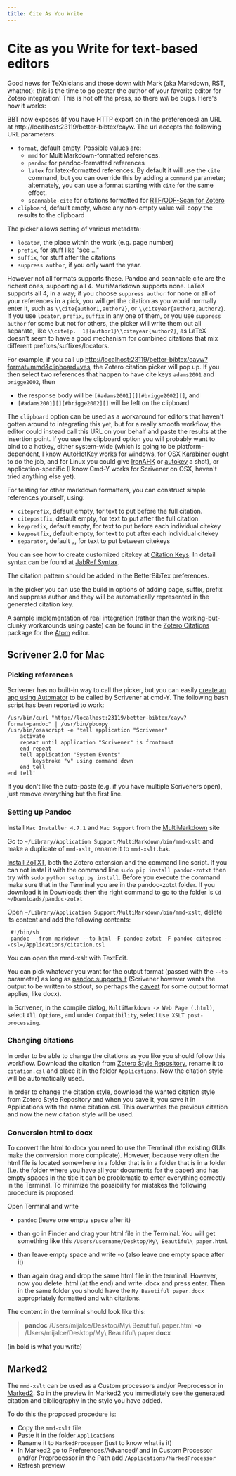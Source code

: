 ```yaml
---
title: Cite As You Write
---
```

# Cite as you Write for text-based editors

Good news for TeXnicians and those down with Mark (aka Markdown, RST, whatnot): this is the time to go pester the author
of your favorite editor for Zotero integration! This is hot off the press, so there *will* be bugs. Here's how it works:

BBT now exposes (if you have HTTP export on in the preferences) an URL at http://localhost:23119/better-bibtex/cayw. The url accepts
the following URL parameters:

* `format`, default empty. Possible values are:
  * `mmd` for MultiMarkdown-formatted references.
  * `pandoc` for pandoc-formatted references
  * `latex` for latex-formatted references. By default it will use the `cite` command, but you can override this by
    adding a `command` parameter; alternately, you can use a format starting with `cite` for the same effect.
  * `scannable-cite` for citations formatted for [RTF/ODF-Scan for Zotero](http://zotero-odf-scan.github.io/zotero-odf-scan/)
* `clipboard`, default empty, where any non-empty value will copy the results to the clipboard

The picker allows setting of various metadata:

* `locator`, the place within the work (e.g. page number)
* `prefix`, for stuff like "see ..."
* `suffix`, for stuff after the citations
* `suppress author`, if you only want the year.

However not all formats supports these. Pandoc and scannable cite are the richest ones, supporting all 4. MultiMarkdown supports
none. LaTeX supports all 4, in a way; if you choose `suppress author` for none or all of your references in a pick, you
will get the citation as you would normally enter it, such as `\\cite{author1,author2}`, or
`\\citeyear{author1,author2}`. If you use `locator`, `prefix`, `suffix` in any one of them, or you use `suppress author`
for some but not for others, the picker will write them out all separate, like `\\cite[p.  1]{author1}\\citeyear{author2}`, 
as LaTeX doesn't seem to have a good mechanism for combined citations that mix different prefixes/suffixes/locators.

For example, if you call up [http://localhost:23119/better-bibtex/cayw?format=mmd&clipboard=yes](http://localhost:23119/better-bibtex/cayw?format=mmd&clipboard=yes), the Zotero citation picker will pop up. If you then select two references that happen to have cite keys `adams2001` and `brigge2002`, then

* the response body will be `[#adams2001][][#brigge2002][]`, and
* `[#adams2001][][#brigge2002][]` will be left on the clipboard

The `clipboard` option can be used as a workaround for editors that haven't gotten around to integrating this yet, but
for a really smooth workflow, the editor could instead call this URL on your behalf and paste the results at the
insertion point. If you use the clipboard option you
will probably want to bind to a hotkey, either system-wide (which is going to be platform-dependent, I know
[AutoHotKey](http://www.autohotkey.com) works for windows, for OSX [Karabiner](https://pqrs.org/osx/karabiner/) ought to
do the job, and for Linux you could give [IronAHK](https://github.com/polyethene/IronAHK) or
[autokey](https://code.google.com/p/autokey/) a shot), or application-specific (I know Cmd-Y works for Scrivener on
OSX, haven't tried anything else yet).

For testing for other markdown formatters, you can construct simple references yourself, using:

* `citeprefix`, default empty, for text to put before the full citation.
* `citepostfix`, default empty, for text to put after the full citation.
* `keyprefix`, default empty, for text to put before each individual citekey
* `keypostfix`, default empty, for text to put after each individual citekey
* `separator`, default `,`, for text to put between citekeys

You can see how to create customized citekey at [Citation Keys](https://zotplus.github.io/better-bibtex/citation-keys.html). In detail syntax can be found at [JabRef Syntax](http://jabref.sourceforge.net/help/LabelPatterns.php).

The citation pattern should be added in the BetterBibTex preferences.

In the picker you can use the build in options of adding page, suffix, prefix and suppress author and they will be automatically represented in the generated citation key.

A sample implementation of real integration (rather than the working-but-clunky workarounds using paste) can be found in the [Zotero Citations](https://atom.io/packages/zotero-citations) package for the [Atom](http://atom.io) editor.

## Scrivener 2.0 for Mac

### Picking references

Scrivener has no built-in way to call the picker, but you can easily [create an app using Automator](http://stackoverflow.com/questions/281372/executing-shell-scripts-from-the-os-x-dock) to be called by Scrivener at cmd-Y. The following bash script has been reported to work:

    /usr/bin/curl "http://localhost:23119/better-bibtex/cayw?format=pandoc" | /usr/bin/pbcopy
    /usr/bin/osascript -e 'tell application "Scrivener"
        activate
        repeat until application "Scrivener" is frontmost
        end repeat
        tell application "System Events"
            keystroke "v" using command down
        end tell
    end tell'

If you don't like the auto-paste (e.g. if you have multiple Scriveners open), just remove everything but the first line.


### Setting up Pandoc

Install `Mac Installer 4.7.1` and `Mac Support` from the [MultiMarkdown](http://fletcherpenney.net/multimarkdown/download/) site

Go to `~/Library/Application Support/MultiMarkdown/bin/mmd-xslt` and make a duplicate of `mmd-xslt`, rename it to `mmd-xslt.bak`.

[Install ZoTXT](https://bitbucket.org/egh/zotxt), both the Zotero extension and the command line script. If you can not instal it with the command line `sudo pip install pandoc-zotxt` then try with `sudo python setup.py install`. Before you execute the command make sure that in the Terminal you are in the pandoc-zotxt folder. If you download it in Downloads then the right command to go to the folder is `Cd ~/Downloads/pandoc-zotxt`

Open `~/Library/Application Support/MultiMarkdown/bin/mmd-xslt`, delete its content and add the following contents:

     #!/bin/sh
     pandoc --from markdown --to html -F pandoc-zotxt -F pandoc-citeproc --csl=/Applications/citation.csl

You can open the mmd-xslt with TextEdit.

You can pick whatever you want for the output format (passed with the `--to` parameter) as long as [pandoc supports
it](http://pandoc.org/README.html)
(Scrivener however wants the output to be written to stdout, so perhaps the
[caveat](http://pandoc.org/demo/example19/Using-pandoc.html) for some output format applies, like docx).

In Scrivener, in the compile dialog, `MultiMarkdown -> Web Page (.html)`, select `All Options`, and under
`Compatibility`, select `Use XSLT post-processing`.

### Changing citations

In order to be able to change the citations as you like you should follow this workflow.
Download the citation from [Zotero Style Repository](https://www.zotero.org/styles), rename it to `citation.csl` and place it in the folder `Applications`. Now the citation style will be automatically used.

In order to change the citation style, download the wanted citation style from Zotero Style Repository and when you save it, you save it in Applications with the name citation.csl. This overwrites the previous citation and now the new citation style will be used.

### Conversion html to docx
To convert the html to docx you need to use the Terminal (the existing GUIs make the conversion more complicate). However, because very often the html file is located somewhere in a folder that is in a folder that is in a folder (i.e. the folder where you have all your documents for the paper) and has empty spaces in the title it can be problematic to enter everything correctly in the Terminal. To minimize the possibility for mistakes the following procedure is proposed:

Open Terminal and write

* `pandoc` (leave one empty space after it)

* than go in Finder and drag your html file in the Terminal. You will get something like this `/Users/username/Desktop/My\ Beautiful\ paper.html`

* than leave empty space and write -o (also leave one empty space after it)

* than again drag and drop the same html file in the terminal. However, now you delete .html (at the end) and write .docx and press enter. Then in the same folder you should have the `My Beautiful paper.docx` appropriately formatted and with citations.

The content in the terminal should look like this:

> **pandoc** /Users/mijalce/Desktop/My\ Beautiful\ paper.html **-o** /Users/mijalce/Desktop/My\ Beautiful\ paper.**docx**

(in bold is what you write)

## Marked2
The `mmd-xslt` can be used as a Custom processors and/or Preprocessor in [Marked2](http://marked2app.com/). So in the preview in Marked2 you immediately see the generated citation and bibliography in the style you have added.

To do this the proposed procedure is:

* Copy the `mmd-xslt` file
* Paste it in the folder `Applications`
* Rename it to `MarkedProcessor` (just to know what is it)
* In Marked2 go to Preferences/Advanced/ and in Custom Processor and/or Preprocessor in the Path add `/Applications/MarkedProcessor`
* Refresh preview
